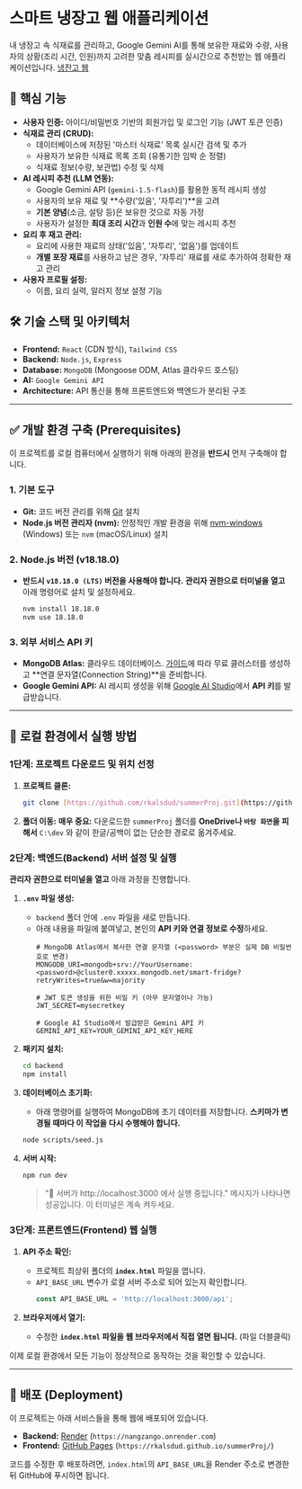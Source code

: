 # 스마트 냉장고 웹 애플리케이션

내 냉장고 속 식재료를 관리하고, Google Gemini AI를 통해 보유한 재료와 수량, 사용자의 상황(조리 시간, 인원)까지 고려한 맞춤 레시피를 실시간으로 추천받는 웹 애플리케이션입니다.
[냉잔고 웹](https://rkalsdud.github.io/25summer_Nangzango/)

## 🌟 핵심 기능

-   **사용자 인증:** 아이디/비밀번호 기반의 회원가입 및 로그인 기능 (JWT 토큰 인증)
-   **식재료 관리 (CRUD):**
    -   데이터베이스에 저장된 '마스터 식재료' 목록 실시간 검색 및 추가
    -   사용자가 보유한 식재료 목록 조회 (유통기한 임박 순 정렬)
    -   식재료 정보(수량, 보관법) 수정 및 삭제
-   **AI 레시피 추천 (LLM 연동):**
    -   Google Gemini API (`gemini-1.5-flash`)를 활용한 동적 레시피 생성
    -   사용자의 보유 재료 및 **수량('있음', '자투리')**을 고려
    -   **기본 양념**(소금, 설탕 등)은 보유한 것으로 자동 가정
    -   사용자가 설정한 **최대 조리 시간**과 **인원 수**에 맞는 레시피 추천
-   **요리 후 재고 관리:**
    -   요리에 사용한 재료의 상태('있음', '자투리', '없음')를 업데이트
    -   **개별 포장 재료**를 사용하고 남은 경우, '자투리' 재료를 새로 추가하여 정확한 재고 관리
-   **사용자 프로필 설정:**
    -   이름, 요리 실력, 알러지 정보 설정 기능

## 🛠️ 기술 스택 및 아키텍처

-   **Frontend:** `React` (CDN 방식), `Tailwind CSS`
-   **Backend:** `Node.js`, `Express`
-   **Database:** `MongoDB` (Mongoose ODM, Atlas 클라우드 호스팅)
-   **AI:** `Google Gemini API`
-   **Architecture:** API 통신을 통해 프론트엔드와 백엔드가 분리된 구조

---

## ✅ 개발 환경 구축 (Prerequisites)

이 프로젝트를 로컬 컴퓨터에서 실행하기 위해 아래의 환경을 **반드시** 먼저 구축해야 합니다.

### 1. 기본 도구
-   **Git:** 코드 버전 관리를 위해 [Git](https://git-scm.com/downloads) 설치
-   **Node.js 버전 관리자 (nvm):** 안정적인 개발 환경을 위해 [nvm-windows](https://github.com/coreybutler/nvm-windows/releases) (Windows) 또는 `nvm` (macOS/Linux) 설치

### 2. Node.js 버전 (v18.18.0)
-   **반드시 `v18.18.0 (LTS)` 버전을 사용해야 합니다.** **관리자 권한으로 터미널을 열고** 아래 명령어로 설치 및 설정하세요.
    ```bash
    nvm install 18.18.0
    nvm use 18.18.0
    ```

### 3. 외부 서비스 API 키
-   **MongoDB Atlas:** 클라우드 데이터베이스. [가이드](#immersive_id=mongodb_setup_guide)에 따라 무료 클러스터를 생성하고 **연결 문자열(Connection String)**을 준비합니다.
-   **Google Gemini API:** AI 레시피 생성을 위해 [Google AI Studio](https://aistudio.google.com/app/apikey)에서 **API 키**를 발급받습니다.

---

## 🚀 로컬 환경에서 실행 방법

### 1단계: 프로젝트 다운로드 및 위치 선정

1.  **프로젝트 클론:**
    ```bash
    git clone [https://github.com/rkalsdud/summerProj.git](https://github.com/rkalsdud/summerProj.git)
    ```
2.  **폴더 이동:**
    **매우 중요:** 다운로드한 `summerProj` 폴더를 **OneDrive나 `바탕 화면`을 피해서** `C:\dev` 와 같이 한글/공백이 없는 단순한 경로로 옮겨주세요.

### 2단계: 백엔드(Backend) 서버 설정 및 실행

**관리자 권한으로 터미널을 열고** 아래 과정을 진행합니다.

1.  **`.env` 파일 생성:**
    -   `backend` 폴더 안에 `.env` 파일을 새로 만듭니다.
    -   아래 내용을 파일에 붙여넣고, 본인의 **API 키와 연결 정보로 수정**하세요.
        ```env
        # MongoDB Atlas에서 복사한 연결 문자열 (<password> 부분은 실제 DB 비밀번호로 변경)
        MONGODB_URI=mongodb+srv://YourUsername:<password>@cluster0.xxxxx.mongodb.net/smart-fridge?retryWrites=true&w=majority

        # JWT 토큰 생성을 위한 비밀 키 (아무 문자열이나 가능)
        JWT_SECRET=mysecretkey

        # Google AI Studio에서 발급받은 Gemini API 키
        GEMINI_API_KEY=YOUR_GEMINI_API_KEY_HERE
        ```

2.  **패키지 설치:**
    ```bash
    cd backend
    npm install
    ```

3.  **데이터베이스 초기화:**
    -   아래 명령어를 실행하여 MongoDB에 초기 데이터를 저장합니다. **스키마가 변경될 때마다 이 작업을 다시 수행해야 합니다.**
    ```bash
    node scripts/seed.js
    ```

4.  **서버 시작:**
    ```bash
    npm run dev
    ```
    > "🚀 서버가 http://localhost:3000 에서 실행 중입니다." 메시지가 나타나면 성공입니다. 이 터미널은 계속 켜두세요.

### 3단계: 프론트엔드(Frontend) 웹 실행

1.  **API 주소 확인:**
    -   프로젝트 최상위 폴더의 **`index.html`** 파일을 엽니다.
    -   `API_BASE_URL` 변수가 로컬 서버 주소로 되어 있는지 확인합니다.
        ```javascript
        const API_BASE_URL = 'http://localhost:3000/api';
        ```

2.  **브라우저에서 열기:**
    -   수정한 **`index.html` 파일을 웹 브라우저에서 직접 열면 됩니다.** (파일 더블클릭)

이제 로컬 환경에서 모든 기능이 정상적으로 동작하는 것을 확인할 수 있습니다.

---

## 🚢 배포 (Deployment)

이 프로젝트는 아래 서비스들을 통해 웹에 배포되어 있습니다.

-   **Backend:** [Render](https://render.com/) (`https://nangzango.onrender.com`)
-   **Frontend:** [GitHub Pages](https://pages.github.com/) (`https://rkalsdud.github.io/summerProj/`)

코드를 수정한 후 배포하려면, `index.html`의 `API_BASE_URL`을 Render 주소로 변경한 뒤 GitHub에 푸시하면 됩니다.
